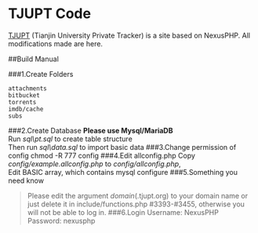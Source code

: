 # TJUPT Code

[TJUPT](https://tjupt.org) (Tianjin University Private Tracker) is a site based on NexusPHP. All modifications made are here.

##Build Manual

###1.Create Folders
```
attachments
bitbucket
torrents
imdb/cache
subs
```
###2.Create Database
**Please use Mysql/MariaDB**<br/>
Run *sql\pt.sql* to create table structure<br/>
Then run *sql\data.sql* to import basic data
###3.Change permission of config
    chmod -R 777 config
###4.Edit allconfig.php
Copy *config/example.allconfig.php* to *config/allconfig.php*,<br/>
Edit BASIC array, which contains mysql configure
###5.Something you need know
>Please edit the argument *domain*(.tjupt.org) to your domain name or just delete it in include/functions.php #3393-#3455, otherwise you will not be able to log in.
###6.Login
Username: NexusPHP<br/>
Password: nexusphp